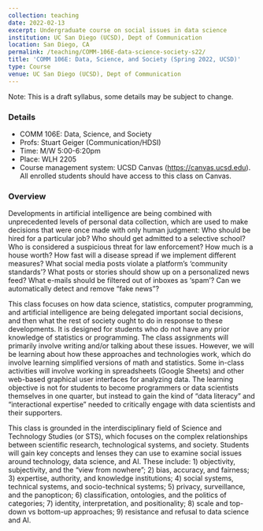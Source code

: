 ```yaml
---
collection: teaching
date: 2022-02-13
excerpt: Undergraduate course on social issues in data science
institution: UC San Diego (UCSD), Dept of Communication
location: San Diego, CA
permalink: /teaching/COMM-106E-data-science-society-s22/
title: 'COMM 106E: Data, Science, and Society (Spring 2022, UCSD)'
type: Course
venue: UC San Diego (UCSD), Dept of Communication
---
```


Note: This is a draft syllabus, some details may be subject to change.

### Details
- COMM 106E: Data, Science, and Society
- Profs: Stuart Geiger (Communication/HDSI)
- Time: M/W 5:00-6:20pm
- Place: WLH 2205
- Course management system: UCSD Canvas (https://canvas.ucsd.edu). All enrolled students should have access to this class on Canvas.

### Overview
Developments in artificial intelligence are being combined with unprecedented levels of personal data collection, which are used to make decisions that were once made with only human judgment: Who should be hired for a particular job? Who should get admitted to a selective school? Who is considered a suspicious threat for law enforcement? How much is a house worth? How fast will a disease spread if we implement different measures? What social media posts violate a platform’s ‘community standards’? What posts or stories should show up on a personalized news feed? What e-mails should be filtered out of inboxes as ‘spam’? Can we automatically detect and remove “fake news”?

This class focuses on how data science, statistics, computer programming, and artificial intelligence are being delegated important social decisions, and then what the rest of society ought to do in response to these developments. It is designed for students who do not have any prior knowledge of statistics or programming. The class assignments will primarily involve writing and/or talking about these issues. However, we will be learning about how these approaches and technologies work, which do involve learning simplified versions of math and statistics. Some in-class activities will involve working in spreadsheets (Google Sheets) and other web-based graphical user interfaces for analyzing data. The learning objective is not for students to become programmers or data scientists themselves in one quarter, but instead to gain the kind of “data literacy” and “interactional expertise” needed to critically engage with data scientists and their supporters.

This class is grounded in the interdisciplinary field of Science and Technology Studies (or STS), which focuses on the complex relationships between scientific research, technological systems, and society. Students will gain key concepts and lenses they can use to examine social issues around technology, data science, and AI. These include: 1) objectivity, subjectivity, and the “view from nowhere”; 2) bias, accuracy, and fairness; 3) expertise, authority, and knowledge institutions; 4) social systems, technical systems, and socio-technical systems; 5) privacy, surveillance, and the panopticon; 6) classification, ontologies, and the politics of categories; 7) identity, interpretation, and positionality; 8) scale and top-down vs bottom-up approaches; 9) resistance and refusal to data science and AI.